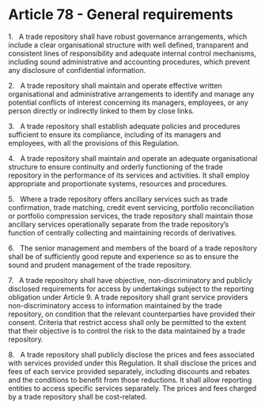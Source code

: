 # Article 78 - General requirements


1.   A trade repository shall have robust governance arrangements, which include a clear organisational structure with well defined, transparent and consistent lines of responsibility and adequate internal control mechanisms, including sound administrative and accounting procedures, which prevent any disclosure of confidential information.

2.   A trade repository shall maintain and operate effective written organisational and administrative arrangements to identify and manage any potential conflicts of interest concerning its managers, employees, or any person directly or indirectly linked to them by close links.

3.   A trade repository shall establish adequate policies and procedures sufficient to ensure its compliance, including of its managers and employees, with all the provisions of this Regulation.

4.   A trade repository shall maintain and operate an adequate organisational structure to ensure continuity and orderly functioning of the trade repository in the performance of its services and activities. It shall employ appropriate and proportionate systems, resources and procedures.

5.   Where a trade repository offers ancillary services such as trade confirmation, trade matching, credit event servicing, portfolio reconciliation or portfolio compression services, the trade repository shall maintain those ancillary services operationally separate from the trade repository’s function of centrally collecting and maintaining records of derivatives.

6.   The senior management and members of the board of a trade repository shall be of sufficiently good repute and experience so as to ensure the sound and prudent management of the trade repository.

7.   A trade repository shall have objective, non-discriminatory and publicly disclosed requirements for access by undertakings subject to the reporting obligation under Article 9. A trade repository shall grant service providers non-discriminatory access to information maintained by the trade repository, on condition that the relevant counterparties have provided their consent. Criteria that restrict access shall only be permitted to the extent that their objective is to control the risk to the data maintained by a trade repository.

8.   A trade repository shall publicly disclose the prices and fees associated with services provided under this Regulation. It shall disclose the prices and fees of each service provided separately, including discounts and rebates and the conditions to benefit from those reductions. It shall allow reporting entities to access specific services separately. The prices and fees charged by a trade repository shall be cost-related.
